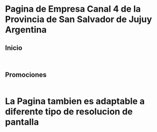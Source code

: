 <h1>Pagina de Empresa Canal 4 <span class="text-danger"> de la Provincia de San Salvador de Jujuy</span> Argentina</h1>
<section class="mt-3 text-center">
    <h1 class="">Inicio</h1>
    <img src="assets/img/inicio.png" alt="">
    <img src="assets/img/inicio2.png" alt="">
    <img src="assets/img/footer.png" alt="">
</section>

<section class="mt-3 text-center">
    <h1>Promociones</h1>
    <img src="assets/img/promocion.png" alt="">
</section>

<h1 class="text-center">La Pagina tambien es adaptable a diferente tipo de resolucion de pantalla</h1>
